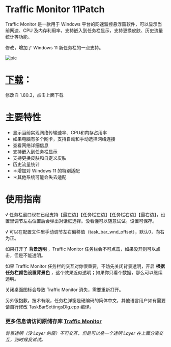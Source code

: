 # Traffic Monitor 11Patch
Traffic Monitor 是一款用于 Windows 平台的网速监控悬浮窗软件，可以显示当前网速、CPU 及内存利用率，支持嵌入到任务栏显示，支持更换皮肤、历史流量统计等功能。

修改，增加了 Windows 11 新任务栏的一点支持。

![pic](https://user-images.githubusercontent.com/36418285/125168871-284a2500-e1da-11eb-80f7-692c026b97e5.png)

# [下载](https://github.com/ZetaSp/TrafficMonitor/releases/latest)：

修改自 1.80.3，点击上面下载

# 主要特性
* 显示当前实现网络传输速率、CPU和内存占用率
* 如果电脑有多个网卡，支持自动和手动选择网络连接
* 查看网络详细信息
* 支持嵌入到任务栏显示
* 支持更换皮肤和自定义皮肤
* 历史流量统计
* ＊增加对 Windows 11 的特别适配
* ＊其他系统可能会失去适配

# 使用指南

√ 任务栏窗口现在已经支持【最左边】【任务栏左边】【任务栏右边】【最右边】，设置里调节左右位置后会弹出对话框选择。没看懂可以随意试试。设置可保存。

√ 可以在配置文件里手动调节左右偏移值（task_bar_wnd_offset），默认0，向右为正。

如果打开了 **背景透明** ，Traffic Monitor 任务栏会不可点击，如果没开则可以点击，但是不能透明。

如果 Traffic Monitor 任务栏的交互对你很重要，不妨先关闭背景透明，开启 **根据任务栏颜色设置背景色** ，这个效果近似透明；如果你只看个数据，那么可以继续透明。

关闭桌面图标会导致 Traffic Monitor 消失，需要重新打开。

另外很抱歉，技术有限，任务栏弹窗是硬编码的简体中文，其他语言用户如有需要请自行修改 TaskBarSettingsDlg.cpp 编译。

### 更多信息请访问原储存库 [Traffic Monitor](https://github.com/zhongyang219/TrafficMonitor)

_背景透明（没 Layer 的窗）不可交互，但是可以叠一个透明 Layer 在上面分离交互，到时候我试试。_

